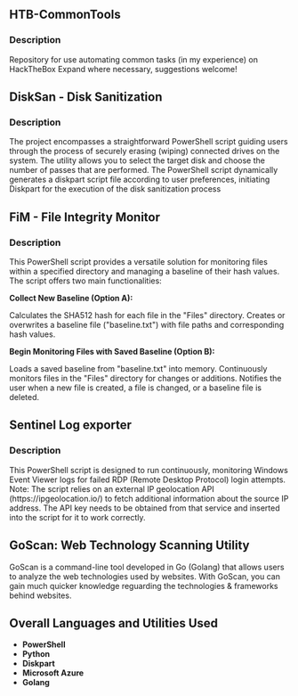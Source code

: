<h2>HTB-CommonTools</h2>

<h3>Description</h3>
Repository for use automating common tasks (in my experience) on HackTheBox Expand where necessary, suggestions welcome! </br>

<h2>DiskSan - Disk Sanitization</h2>

<h3>Description</h3>
The project encompasses a straightforward PowerShell script guiding users through the process of securely erasing (wiping) connected drives on the system. The utility allows you to select the target disk and choose the number of passes that are performed. The PowerShell script dynamically generates a diskpart script file according to user preferences, initiating Diskpart for the execution of the disk sanitization process </br>

<h2>FiM - File Integrity Monitor</h2>

<h3>Description</h3>
This PowerShell script provides a versatile solution for monitoring files within a specified directory and managing a baseline of their hash values. The script offers two main functionalities:</br>

<b>Collect New Baseline (Option A):</b>

Calculates the SHA512 hash for each file in the "Files" directory.
Creates or overwrites a baseline file ("baseline.txt") with file paths and corresponding hash values.

<b>Begin Monitoring Files with Saved Baseline (Option B):</b>

Loads a saved baseline from "baseline.txt" into memory.
Continuously monitors files in the "Files" directory for changes or additions.
Notifies the user when a new file is created, a file is changed, or a baseline file is deleted.

<h2>Sentinel Log exporter</h2>

<h3>Description</h3>
This PowerShell script is designed to run continuously, monitoring Windows Event Viewer logs for failed RDP (Remote Desktop Protocol) login attempts. Note: The script relies on an external IP geolocation API (https://ipgeolocation.io/) to fetch additional information about the source IP address. The API key needs to be obtained from that service and inserted into the script for it to work correctly. </br>

<h2>GoScan: Web Technology Scanning Utility</h2>

GoScan is a command-line tool developed in Go (Golang) that allows users to analyze  the web technologies used by websites. With GoScan, you can gain much quicker knowledge reguarding the technologies & frameworks behind websites.

<h2>Overall Languages and Utilities Used</h2>

- <b>PowerShell</b>
- <b>Python</b>
- <b>Diskpart</b>
- <b>Microsoft Azure</b>
- <b>Golang</b>
